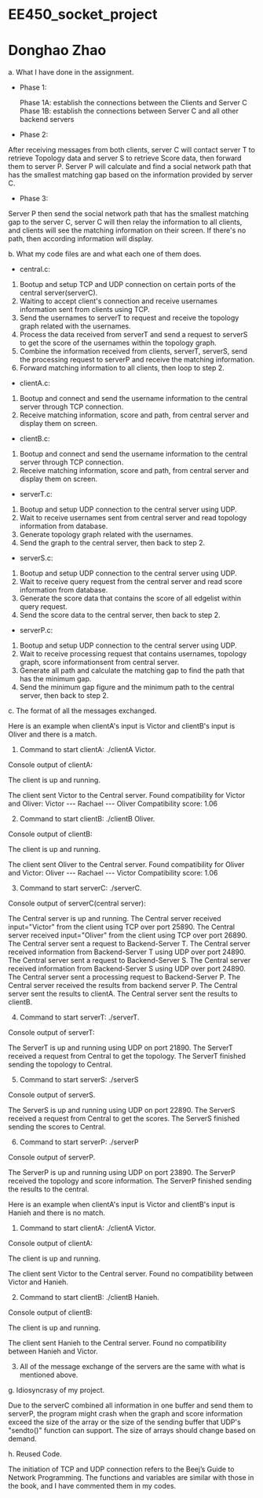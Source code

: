 # EE450_socket_project
# Donghao Zhao

a. What I have done in the assignment.

* Phase 1: 

  Phase 1A: establish the connections between the Clients and Server C
  Phase 1B: establish the connections between Server C and all other backend servers

* Phase 2: 

After receiving messages from both clients, server C will contact server T to retrieve Topology 
data and server S to retrieve Score data, then forward them to server P. Server P will calculate 
and find a social network path that has the smallest matching gap based on the information 
provided by server C.

* Phase 3: 

Server P then send the social network path that has the smallest matching gap to the server C, 
server C will then relay the information to all clients, and clients will see the matching information 
on their screen. If there's no path, then according information will display.




b. What my code files are and what each one of them does.

* central.c:

1. Bootup and setup TCP and UDP connection on certain ports of the central server(serverC).
2. Waiting to accept client's connection and receive usernames information sent from clients using TCP.
3. Send the usernames to serverT to request and receive the topology graph related with the usernames. 
4. Process the data received from serverT and send a request to serverS to get the score of the usernames within the topology graph.
5. Combine the information received from clients, serverT, serverS, send the processing request to serverP and receive the matching information.
6. Forward matching information to all clients, then loop to step 2.


* clientA.c:

1. Bootup and connect and send the username information to the central server through TCP connection.
2. Receive matching information, score and path, from central server and display them on screen.


* clientB.c:

1. Bootup and connect and send the username information to the central server through TCP connection.
2. Receive matching information, score and path, from central server and display them on screen.


* serverT.c:

1. Bootup and setup UDP connection to the central server using UDP.
2. Wait to receive usernames sent from central server and read topology information from database.
3. Generate topology graph related with the usernames.
4. Send the graph to the central server, then back to step 2.


* serverS.c:

1. Bootup and setup UDP connection to the central server using UDP.
2. Wait to receive query request from the central server and read score information from database.
3. Generate the score data that contains the score of all edgelist within query request.
4. Send the score data to the central server, then back to step 2.


* serverP.c:

1. Bootup and setup UDP connection to the central server using UDP.
2. Wait to receive processing request that contains usernames, topology graph, score informationsent from central server.
3. Generate all path and calculate the matching gap to find the path that has the minimum gap.
4. Send the minimum gap figure and the minimum path to the central server, then back to step 2.



c. The format of all the messages exchanged.

Here is an example when clientA's input is Victor and clientB's input is Oliver and there is a match.


1. Command to start clientA: ./clientA Victor.

Console output of clientA:

The client is up and running.

The client sent Victor to the Central server.
Found compatibility for Victor and Oliver:
Victor --- Rachael --- Oliver
Compatibility score: 1.06


2. Command to start clientB: ./clientB Oliver.

Console output of clientB:

The client is up and running.

The client sent Oliver to the Central server.
Found compatibility for Oliver and Victor:
Oliver --- Rachael --- Victor
Compatibility score: 1.06


3. Command to start serverC: ./serverC.

Console output of serverC(central server):

The Central server is up and running.
The Central server received input="Victor" from the client using TCP over port 25890.
The Central server received input="Oliver" from the client using TCP over port 26890.
The Central server sent a request to Backend-Server T.
The Central server received information from Backend-Server T using UDP over port 24890.
The Central server sent a request to Backend-Server S.
The Central server received information from Backend-Server S using UDP over port 24890.
The Central server sent a processing request to Backend-Server P.
The Central server received the results from backend server P.
The Central server sent the results to clientA.
The Central server sent the results to clientB.


4. Command to start serverT: ./serverT.

Console output of serverT:

The ServerT is up and running using UDP on port 21890.
The ServerT received a request from Central to get the topology.
The ServerT finished sending the topology to Central.


5. Command to start serverS: ./serverS

Console output of serverS.

The ServerS is up and running using UDP on port 22890.
The ServerS received a request from Central to get the scores.
The ServerS finished sending the scores to Central.


6. Command to start serverP: ./serverP

Console output of serverP.

The ServerP is up and running using UDP on port 23890.
The ServerP received the topology and score information.
The ServerP finished sending the results to the central.


Here is an example when clientA's input is Victor and clientB's input is Hanieh and there is no match.


1. Command to start clientA: ./clientA Victor.

Console output of clientA:

The client is up and running.

The client sent Victor to the Central server.
Found no compatibility between Victor and Hanieh.


2. Command to start clientB: ./clientB Hanieh.

Console output of clientB:

The client is up and running.

The client sent Hanieh to the Central server.
Found no compatibility between Hanieh and Victor.


3. All of the message exchange of the servers are the same with what is mentioned above.



g. Idiosyncrasy of my project.

Due to the serverC combined all information in one buffer and send them to serverP, 
the program might crash when the graph and score information exceed the size of the array or 
the size of the sending buffer that UDP's "sendto()" function can support. The size of arrays 
should change based on demand.


h. Reused Code.

The initiation of TCP and UDP connection refers to the Beej’s Guide to Network Programming.
The functions and variables are similar with those in the book, and I have commented them in my codes.

